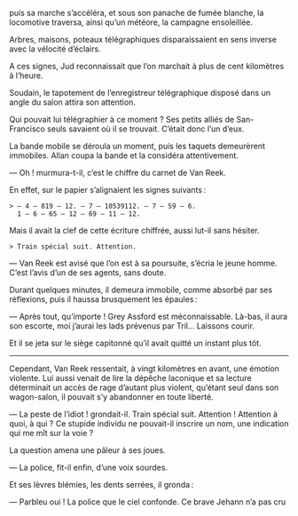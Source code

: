 puis sa marche s’accéléra, et sous son panache de fumée blanche, la locomotive traversa, ainsi qu’un météore, la campagne ensoleillée.

Arbres, maisons, poteaux télégraphiques disparaissaient en sens inverse avec
la vélocité d’éclairs.

A ces signes, Jud reconnaissait que l’on marchait à plus de cent kilomètres
à l’heure.

Soudain, le tapotement de l’enregistreur télégraphique disposé dans un angle du salon attira son attention.

Qui pouvait lui télégraphier à ce moment ? Ses petits alliés de San-Francisco seuls savaient où il se trouvait. C’était donc l’un d’eux.

La bande mobile se déroula un moment, puis les taquets demeurèrent immobiles. Allan coupa la bande et la considéra attentivement.

— Oh ! murmura-t-il, c’est le chiffre du carnet de Van Reek.

En effet, sur le papier s’alignaient les signes suivants :

    > — 4 — 819 — 12. — 7 — 10539112. — 7 — 59 — 6.
      1 — 6 — 65 — 12 — 69 — 11 — 12.

Mais il avait la clef de cette écriture chiffrée, aussi lut-il sans hésiter.

    > Train spécial suit. Attention.

— Van Reek est avisé que l’on est à sa poursuite, s’écria le jeune homme. C’est l’avis d’un de ses agents, sans doute.

Durant quelques minutes, il demeura immobile, comme absorbé par ses réflexions, puis il haussa brusquement les épaules :

— Après tout, qu’importe ! Grey Assford est méconnaissable. Là-bas, il aura son escorte, moi j’aurai les lads prévenus par Tril… Laissons courir.

Et il se jeta sur le siège capitonné qu’il avait quitté un instant plus tôt.

-----

Cependant, Van Reek ressentait, à vingt kilomètres en avant, une émotion
violente. Lui aussi venait de lire la dépêche laconique et sa lecture déterminait un accès de rage d’autant plus violent, qu’étant seul dans son wagon-salon, il pouvait s’y abandonner en toute liberté.

— La peste de l’idiot ! grondait-il. Train spécial suit. Attention ! Attention à quoi, à qui ? Ce stupide individu ne pouvait-il inscrire un nom, une indication qui me mît sur la voie ?

La question amena une pâleur à ses joues.

— La police, fit-il enfin, d’une voix sourdes.

Et ses lèvres blémies, les dents serrées, il gronda :

— Parbleu oui ! La police que le ciel confonde. Ce brave Jehann n’a pas cru

